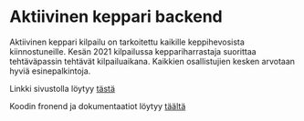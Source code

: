 # Aktiivinen keppari backend

Aktiivinen keppari kilpailu on tarkoitettu kaikille keppihevosista kiinnostuneille. Kesän 2021 kilpailussa keppariharrastaja suorittaa tehtäväpassin tehtävät kilpailuaikana. Kaikkien osallistujien kesken arvotaan hyviä esinepalkintoja.

Linkki sivustolla löytyy [tästä](https://aktiivinen-keppari.herokuapp.com)

Koodin fronend ja dokumentaatiot löytyy [täältä](https://github.com/Shmuli02/Aktiivinen-Keppari-Frontend)